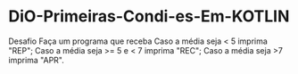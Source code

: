 # DiO-Primeiras-Condi-es-Em-KOTLIN
Desafio Faça um programa que receba  Caso a média seja &lt; 5 imprima "REP"; Caso a média seja >= 5 e &lt; 7 imprima "REC"; Caso a média seja >7 imprima "APR".
